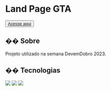 <h1>Land Page GTA</h1>

<button>
<a href="https://gta-docdev.vercel.app/" target="_blank" >Acesse aqui
</a> </button>

<h2>�� Sobre</h2>
<p>Projeto utilizado na semana DevemDobro 2023.</p>

## �� Tecnologias
<div>
  <img src="https://img.shields.io/badge/HTML-239120?style=for-the-badge&logo=html5&logoColor=white">
  <img src="https://img.shields.io/badge/CSS-239120?&style=for-the-badge&logo=css3&logoColor=white">
  <img src="https://img.shields.io/badge/JavaScript-F7DF1E?style=for-the-badge&logo=javascript&logoColor=black">
</div>
